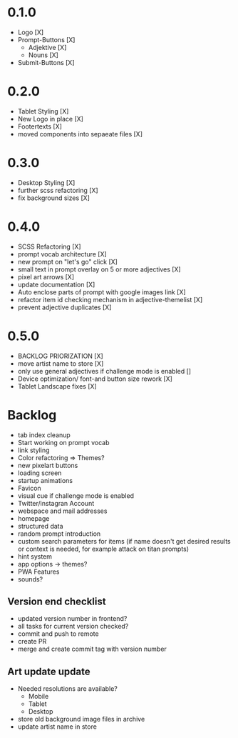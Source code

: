 # 0.1.0
- Logo [X]
- Prompt-Buttons [X]
  - Adjektive [X]
  - Nouns [X]
- Submit-Buttons [X]

# 0.2.0
- Tablet Styling [X]
- New Logo in place [X]
- Footertexts [X]
- moved components into sepaeate files [X]

# 0.3.0
- Desktop Styling [X]
- further scss refactoring [X]
- fix background sizes [X]

# 0.4.0
- SCSS Refactoring [X]
- prompt vocab architecture [X]
- new prompt on "let's go" click [X]
- small text in prompt overlay on 5 or more adjectives [X]
- pixel art arrows [X]
- update documentation [X]
- Auto enclose parts of prompt with google images link [X]
- refactor item id checking mechanism in adjective-themelist [X]
- prevent adjective duplicates [X]

# 0.5.0
- BACKLOG PRIORIZATION [X]
- move artist name to store [X]
- only use general adjectives if challenge mode is enabled []
- Device optimization/ font-and button size rework [X]
- Tablet Landscape fixes [X]

# Backlog
- tab index cleanup
- Start working on prompt vocab
- link styling
- Color refactoring => Themes?
- new pixelart buttons
- loading screen
- startup animations
- Favicon
- visual cue if challenge mode is enabled
- Twitter/instagran Account
- webspace and mail addresses
- homepage
- structured data
- random prompt introduction
- custom search parameters for items (if name doesn't get desired results or context is needed, for example attack on titan prompts)
- hint system
- app options -> themes?
- PWA Features
- sounds?

## Version end checklist
- updated version number in frontend?
- all tasks for current version checked?
- commit and push to remote
- create PR
- merge and create commit tag with version number

## Art update update
- Needed resolutions are available?
  - Mobile
  - Tablet
  - Desktop
- store old background image files in archive
- update artist name in store